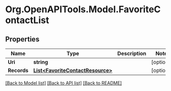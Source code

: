 
# Org.OpenAPITools.Model.FavoriteContactList

## Properties

Name | Type | Description | Notes
------------ | ------------- | ------------- | -------------
**Uri** | **string** |  | [optional] 
**Records** | [**List&lt;FavoriteContactResource&gt;**](FavoriteContactResource.md) |  | [optional] 

[[Back to Model list]](../README.md#documentation-for-models)
[[Back to API list]](../README.md#documentation-for-api-endpoints)
[[Back to README]](../README.md)

